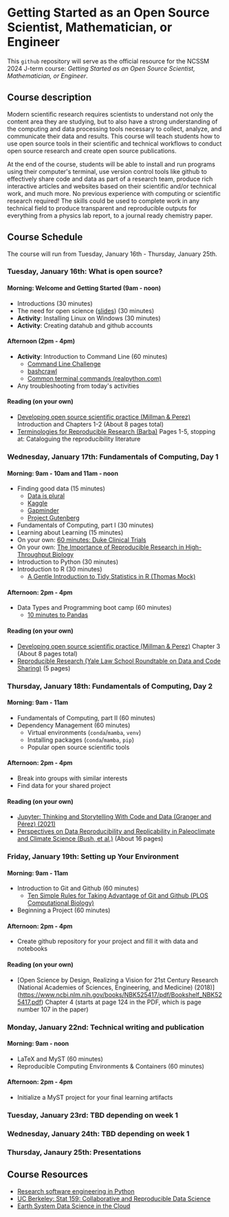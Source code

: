 # Getting Started as an Open Source Scientist, Mathematician, or Engineer

This `github` repository will serve as the official resource for the NCSSM 2024 J-term course: *Getting Started as an Open Source Scientist, Mathematician, or Engineer*.

## Course description
Modern scientific research requires scientists to understand not only the content area they are studying, but to also have a strong understanding of the computing and data processing tools necessary to collect, analyze, and communicate their data and results. This course will teach students how to use open source tools in their scientific and technical workflows to conduct open source research and create open source publications.

At the end of the course, students will be able to install and run programs using their computer's terminal, use version control tools like github to effectively share code and data as part of a research team, produce rich interactive articles and websites based on their scientific and/or technical work, and much more. No previous experience with computing or scientific research required! The skills could be used to complete work in any technical field to produce transparent and reproducible outputs for everything from a physics lab report, to a journal ready chemistry paper. 

## Course Schedule
The course will run from Tuesday, January 16th - Thursday, January 25th.

### Tuesday, January 16th: What is open source?

#### Morning: Welcome and Getting Started (9am - noon)
* Introductions (30 minutes)
* The need for open science ([slides](https://docs.google.com/presentation/d/1NzRybc7jhYV9KMoZM95LAieRbF_vXwBPM4LE_I2BVkA/edit?usp=sharing)) (30 minutes)
* **Activity**: Installing Linux on Windows (30 minutes)
* **Activity**: Creating datahub and github accounts

#### Afternoon (2pm - 4pm)
* **Activity**: Introduction to Command Line (60 minutes)
    * [Command Line Challenge](https://cmdchallenge.com)
    * [bashcrawl](https://gitlab.com/slackermedia/bashcrawl)
    * [Common terminal commands (realpython.com)](https://realpython.com/terminal-commands/#learn-basic-terminal-commands)
* Any troubleshooting from today's activities

#### Reading (on your own)
* [Developing open source scientific practice (Millman & Perez)](https://berkeley-stat159-f17.github.io/stat159-f17/_static/ref/millman-perez.pdf) Introduction and Chapters 1-2 (About 8 pages total)
* [Terminologies for Reproducible Research (Barba)](https://arxiv.org/pdf/1802.03311.pdf) Pages 1-5, stopping at: Cataloguing the reproducibility literature

### Wednesday, January 17th: Fundamentals of Computing, Day 1

#### Morning: 9am - 10am and 11am - noon
* Finding good data (15 minutes)
    * [Data is plural](https://www.data-is-plural.com/)
    * [Kaggle](https://www.kaggle.com)
    * [Gapminder](https://www.gapminder.org/)
    * [Project Gutenberg](https://www.gutenberg.org/)
* Fundamentals of Computing, part I (30 minutes)
* Learning about Learning (15 minutes)
* On your own: [60 minutes: Duke Clinical Trials](https://www.youtube.com/watch?v=W5sZTNPMQRM)
* On your own: [The Importance of Reproducible Research in High-Throughput Biology](https://www.youtube.com/watch?v=8QJfNS7XXwA)
* Introduction to Python (30 minutes)
* Introduction to R (30 minutes)
   * [A Gentle Introduction to Tidy Statistics in R (Thomas Mock)](https://posit.co/resources/videos/a-gentle-introduction-to-tidy-statistics-in-r/)

#### Afternoon: 2pm - 4pm
* Data Types and Programming boot camp (60 minutes)
  *  [10 minutes to Pandas](https://pandas.pydata.org/docs/user_guide/10min.html#merge)

#### Reading (on your own)
* [Developing open source scientific practice (Millman & Perez)](https://berkeley-stat159-f17.github.io/stat159-f17/_static/ref/millman-perez.pdf) Chapter 3 (About 8 pages total)
* [Reproducible Research (Yale Law School Roundtable on Data and Code Sharing)](https://ieeexplore.ieee.org/stamp/stamp.jsp?tp=&arnumber=5562471) (5 pages)

### Thursday, January 18th: Fundamentals of Computing, Day 2

#### Morning: 9am - 11am
* Fundamentals of Computing, part II (60 minutes)
* Dependency Management (60 minutes)
    * Virtual environments (`conda`/`mamba`, `venv`)
    * Installing packages (`conda`/`mamba`, `pip`)
    * Popular open source scientific tools

#### Afternoon: 2pm - 4pm
* Break into groups with similar interests
* Find data for your shared project

#### Reading (on your own)
* [Jupyter: Thinking and Storytelling With Code and Data (Granger and Pérez) (2021)](https://ieeexplore.ieee.org/stamp/stamp.jsp?tp=&arnumber=9387490)
* [Perspectives on Data Reproducibility and Replicability in Paleoclimate and Climate Science (Bush, et al.)](https://hdsr.mitpress.mit.edu/pub/dijwtzza/release/1) (About 16 pages)

### Friday, January 19th: Setting up Your Environment

#### Morning: 9am - 11am
* Introduction to Git and Github (60 minutes)
    * [Ten Simple Rules for Taking Advantage of Git and Github (PLOS Computational Biology)](https://journals.plos.org/ploscompbiol/article?id=10.1371/journal.pcbi.1004947)
* Beginning a Project (60 minutes)

#### Afternoon: 2pm - 4pm
* Create github repository for your project and fill it with data and notebooks

#### Reading (on your own)
* [Open Science by Design, Realizing a Vision for 21st Century Research (National Academies of Sciences, Engineering, and Medicine) (2018)] (https://www.ncbi.nlm.nih.gov/books/NBK525417/pdf/Bookshelf_NBK525417.pdf) Chapter 4 (starts at page 124 in the PDF, which is page number 107 in the paper)

### Monday, January 22nd: Technical writing and publication

#### Morning: 9am - noon
* LaTeX and MyST (60 minutes)
* Reproducible Computing Environments & Containers (60 minutes)

#### Afternoon: 2pm - 4pm
* Initialize a MyST project for your final learning artifacts

### Tuesday, January 23rd: TBD depending on week 1

### Wednesday, January 24th: TBD depending on week 1

### Thursday, Janaury 25th: Presentations

## Course Resources
* [Research software engineering in Python](https://merely-useful.tech/py-rse/getting-started.html)
* [UC Berkeley: Stat 159: Collaborative and Reproducible Data Science](https://ucb-stat-159-s22.github.io/site/overview.html)
* [Earth System Data Science in the Cloud](http://ncics-earth-system-data-science-b4e01a0.s3-website-us-east-1.amazonaws.com/module_0/overview/)
